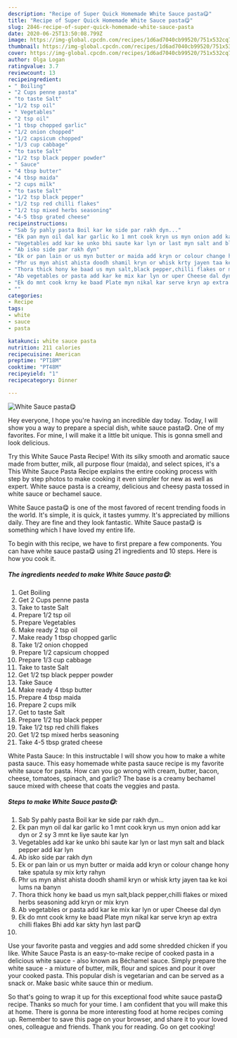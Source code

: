 ```yaml
---
description: "Recipe of Super Quick Homemade White Sauce pasta😋"
title: "Recipe of Super Quick Homemade White Sauce pasta😋"
slug: 2846-recipe-of-super-quick-homemade-white-sauce-pasta
date: 2020-06-25T13:50:08.799Z
image: https://img-global.cpcdn.com/recipes/1d6ad7040cb99520/751x532cq70/white-sauce-pasta😋-recipe-main-photo.jpg
thumbnail: https://img-global.cpcdn.com/recipes/1d6ad7040cb99520/751x532cq70/white-sauce-pasta😋-recipe-main-photo.jpg
cover: https://img-global.cpcdn.com/recipes/1d6ad7040cb99520/751x532cq70/white-sauce-pasta😋-recipe-main-photo.jpg
author: Olga Logan
ratingvalue: 3.7
reviewcount: 13
recipeingredient:
- " Boiling"
- "2 Cups penne pasta"
- "to taste Salt"
- "1/2 tsp oil"
- " Vegetables"
- "2 tsp oil"
- "1 tbsp chopped garlic"
- "1/2 onion chopped"
- "1/2 capsicum chopped"
- "1/3 cup cabbage"
- "to taste Salt"
- "1/2 tsp black pepper powder"
- " Sauce"
- "4 tbsp butter"
- "4 tbsp maida"
- "2 cups milk"
- "to taste Salt"
- "1/2 tsp black pepper"
- "1/2 tsp red chilli flakes"
- "1/2 tsp mixed herbs seasoning"
- "4-5 tbsp grated cheese"
recipeinstructions:
- "Sab Sy pahly pasta Boil kar ke side par rakh dyn..."
- "Ek pan myn oil dal kar garlic ko 1 mnt cook kryn us myn onion add kar dyn or 2 sy 3 mnt ke liye saute kar lyn"
- "Vegetables add kar ke unko bhi saute kar lyn or last myn salt and black pepper add kar lyn"
- "Ab isko side par rakh dyn"
- "Ek or pan lain or us myn butter or maida add kryn or colour change hony take spatula sy mix krty rahyn"
- "Phr us myn ahist ahista doodh shamil kryn or whisk krty jayen taa ke koi lums na banyn"
- "Thora thick hony ke baad us myn salt,black pepper,chilli flakes or mixed herbs seasoning add kryn or mix kryn"
- "Ab vegetables or pasta add kar ke mix kar lyn or uper Cheese dal dyn"
- "Ek do mnt cook krny ke baad Plate myn nikal kar serve kryn ap extra chilli flakes Bhi add kar skty hyn last par😋"
- ""
categories:
- Recipe
tags:
- white
- sauce
- pasta

katakunci: white sauce pasta 
nutrition: 211 calories
recipecuisine: American
preptime: "PT18M"
cooktime: "PT48M"
recipeyield: "1"
recipecategory: Dinner

---
```



![White Sauce pasta😋](https://img-global.cpcdn.com/recipes/1d6ad7040cb99520/751x532cq70/white-sauce-pasta😋-recipe-main-photo.jpg)

Hey everyone, I hope you're having an incredible day today. Today, I will show you a way to prepare a special dish, white sauce pasta😋. One of my favorites. For mine, I will make it a little bit unique. This is gonna smell and look delicious.

Try this White Sauce Pasta Recipe! With its silky smooth and aromatic sauce made from butter, milk, all purpose flour (maida), and select spices, it&#39;s a This White Sauce Pasta Recipe explains the entire cooking process with step by step photos to make cooking it even simpler for new as well as expert. White sauce pasta is a creamy, delicious and cheesy pasta tossed in white sauce or bechamel sauce.

White Sauce pasta😋 is one of the most favored of recent trending foods in the world. It's simple, it is quick, it tastes yummy. It's appreciated by millions daily. They are fine and they look fantastic. White Sauce pasta😋 is something which I have loved my entire life.


To begin with this recipe, we have to first prepare a few components. You can have white sauce pasta😋 using 21 ingredients and 10 steps. Here is how you cook it.

<!--inarticleads1-->

##### The ingredients needed to make White Sauce pasta😋:

1. Get  Boiling
1. Get 2 Cups penne pasta
1. Take to taste Salt
1. Prepare 1/2 tsp oil
1. Prepare  Vegetables
1. Make ready 2 tsp oil
1. Make ready 1 tbsp chopped garlic
1. Take 1/2 onion chopped
1. Prepare 1/2 capsicum chopped
1. Prepare 1/3 cup cabbage
1. Take to taste Salt
1. Get 1/2 tsp black pepper powder
1. Take  Sauce
1. Make ready 4 tbsp butter
1. Prepare 4 tbsp maida
1. Prepare 2 cups milk
1. Get to taste Salt
1. Prepare 1/2 tsp black pepper
1. Take 1/2 tsp red chilli flakes
1. Get 1/2 tsp mixed herbs seasoning
1. Take 4-5 tbsp grated cheese


White Pasta Sauce: In this instructable I will show you how to make a white pasta sauce. This easy homemade white pasta sauce recipe is my favorite white sauce for pasta. How can you go wrong with cream, butter, bacon, cheese, tomatoes, spinach, and garlic? The base is a creamy bechamel sauce mixed with cheese that coats the veggies and pasta. 

<!--inarticleads2-->

##### Steps to make White Sauce pasta😋:

1. Sab Sy pahly pasta Boil kar ke side par rakh dyn...
1. Ek pan myn oil dal kar garlic ko 1 mnt cook kryn us myn onion add kar dyn or 2 sy 3 mnt ke liye saute kar lyn
1. Vegetables add kar ke unko bhi saute kar lyn or last myn salt and black pepper add kar lyn
1. Ab isko side par rakh dyn
1. Ek or pan lain or us myn butter or maida add kryn or colour change hony take spatula sy mix krty rahyn
1. Phr us myn ahist ahista doodh shamil kryn or whisk krty jayen taa ke koi lums na banyn
1. Thora thick hony ke baad us myn salt,black pepper,chilli flakes or mixed herbs seasoning add kryn or mix kryn
1. Ab vegetables or pasta add kar ke mix kar lyn or uper Cheese dal dyn
1. Ek do mnt cook krny ke baad Plate myn nikal kar serve kryn ap extra chilli flakes Bhi add kar skty hyn last par😋
1. 


Use your favorite pasta and veggies and add some shredded chicken if you like. White Sauce Pasta is an easy-to-make recipe of cooked pasta in a delicious white sauce - also known as Béchamel sauce. Simply prepare the white sauce - a mixture of butter, milk, flour and spices and pour it over your cooked pasta. This popular dish is vegetarian and can be served as a snack or. Make basic white sauce thin or medium. 

So that's going to wrap it up for this exceptional food white sauce pasta😋 recipe. Thanks so much for your time. I am confident that you will make this at home. There is gonna be more interesting food at home recipes coming up. Remember to save this page on your browser, and share it to your loved ones, colleague and friends. Thank you for reading. Go on get cooking!

